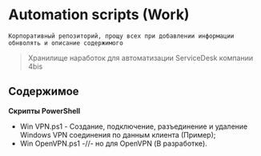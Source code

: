 # Automation scripts (Work)

`Корпоративный репозиторий, прощу всех при добавлении информации обнволять и описание содержимого`
> Хранилище наработок для автоматизации ServiceDesk компании 4bis

## Содержимое

**Скрипты PowerShell**
 - Win VPN.ps1 - Создание, подключение, разъединение и удаление Windows VPN соединения по данным клиента (Пример);
 - Win OpenVPN.ps1 -//- но для OpenVPN (В разработке).

